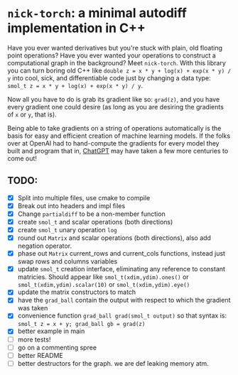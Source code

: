 # `nick-torch`: a minimal autodiff implementation in C++
Have you ever wanted derivatives but you're stuck with plain, old floating point operations? Have you ever wanted your operations to construct a computational graph in the background? Meet `nick-torch`. With this library you can turn boring old C++ like `double z = x * y + log(x) + exp(x * y) / y` into cool, sick, and differentiable code just by changing a data type: `smol_t z = x * y + log(x) + exp(x * y) / y`.

Now all you have to do is grab its gradient like so: `grad(z)`, and you have every gradient one could desire (as long as you are desiring the gradients of `x` or `y`, that is).

Being able to take gradients on a string of operations automatically is the basis for easy and efficient creation of machine learning models. If the folks over at OpenAI had to hand-compute the gradients for every model they built and program that in, [ChatGPT](https://openai.com/blog/chatgpt/) may have taken a few more centuries to come out!


## TODO:
- [x] Split into multiple files, use cmake to compile
- [x] Break out into headers and impl files
- [x] Change `partialdiff` to be a non-member function
- [x] create `smol_t` and scalar operations (both directions)
- [x] create `smol_t` unary operation `log`
- [x] round out `Matrix` and scalar operations (both directions), also add negation operator.
- [x] phase out `Matrix` current_rows and current_cols functions, instead just swap rows and columns variables
- [x] update `smol_t` creation interface, eliminating any reference to constant matricies. Should appear like `smol_t(xdim,ydim).ones()` or `smol_t(xdim,ydim).scalar(10)` or `smol_t(xdim,ydim).eye()`
- [x] update the matrix constructors to match
- [x] have the `grad_ball` contain the output with respect to which the gradient was taken
- [x] convenience function `grad_ball grad(smol_t output)` so that syntax is: `smol_t z = x + y; grad_ball gb = grad(z)`
- [x] better example in main
- [ ] more tests!
- [ ] go on a commenting spree 
- [ ] better README
- [ ] better destructors for the graph. we are def leaking memory atm.
